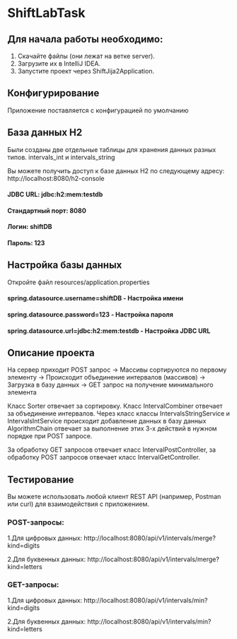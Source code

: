 # ShiftLabTask

## Для начала работы необходимо:

1. Скачайте файлы (они лежат на ветке server).
2. Загрузите их в IntelliJ IDEA.
3. Запустите проект через ShiftJija2Application.

## Конфигурирование 

Приложение поставляется с конфигурацией по умолчанию

## База данных H2 

Были созданы две отдельные таблицы для хранения данных разных типов. intervals_int и intervals_string

Вы можете получить доступ к базе данных H2 по следующему адресу: http://localhost:8080/h2-console

#### JDBC URL: jdbc:h2:mem:testdb

#### Стандартный порт: 8080

#### Логин: shiftDB
#### Пароль: 123

## Настройка базы данных

Откройте файл resources/application.properties

#### spring.datasource.username=shiftDB - Настройка имени 
#### spring.datasource.password=123 - Настройка пароля
#### spring.datasource.url=jdbc:h2:mem:testdb - Настройка JDBC URL

## Описание проекта
На сервер приходит POST запрос -> Массивы сортируются по первому элементу -> Происходит объединение интервалов (массивов) -> Загрузка в базу данных -> GET запрос на получение минимального элемента

Класс Sorter отвечает за сортировку.
Класс IntervalCombiner отвечает за объединение интервалов. 
Через класс классы IntervalsStringService и IntervalsIntService происходит добавление данных в базу данных
AlgorithmChain отвечает за выполнение этих 3-х действий в нужном порядке при POST запросе.

За обработку GET запросов отвечает класс IntervalPostController, за обработку POST запросов отвечает класс IntervalGetController.

## Тестирование

Вы можете использовать любой клиент REST API (например, Postman или curl) для взаимодействия с приложением.
### POST-запросы:
  1.Для цифровых данных: http://localhost:8080/api/v1/intervals/merge?kind=digits

  2.Для буквенных данных: http://localhost:8080/api/v1/intervals/merge?kind=letters

### GET-запросы:
  1.Для цифровых данных: http://localhost:8080/api/v1/intervals/min?kind=digits

  2.Для буквенных данных: http://localhost:8080/api/v1/intervals/min?kind=letters

